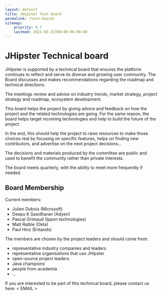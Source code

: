 ```yaml
---
layout: default
title: JHipster Tech board
permalink: /tech-board/
sitemap:
    priority: 0.7
    lastmod: 2021-03-31T00:00:00-00:00
---
```


# JHipster Technical board

JHipster is supported by a technical board that ensures the platform continues to reflect and serve its diverse and growing user community. 
The Board discusses and makes recommendations regarding the roadmap and technical directions.

The meetings review and advise on industry trends, market strategy, project strategy and roadmap, ecosystem development.

This board helps the project by giving advice and feedback on how the project and the related technologies are going.
For the same reason, the board helps target incoming technologies and help to build the future of the project.

In the end, this should help the project to raise resources to make those choices real by focusing on specific features, helps on finding new contributors, and advertise on the next project decisions…

The decisions and materials produced by the committee are public and used to benefit the community rather than private interests.

The board meets quarterly, with the ability to meet more frequently if needed.

## Board Membership

Current members:
* Julien Dubois (Microsoft)
* Deepu K Sasidharan (Adyen)
* Pascal Grimaud (Ippon technologies)
* Matt Raible (Okta)
* Paul Hinz (Entando)


The members are chosen by the project leaders and should come from:
* representative industry companies and leaders
* representative organisations that use JHipster
* open-source project leaders
* Java champions
* people from academia
* ...

If you are interested to be part of this technical board, please contact us here: < EMAIL >
